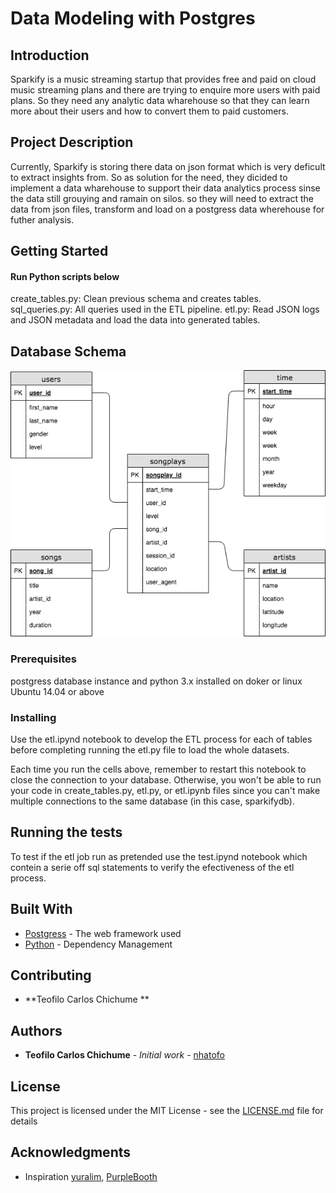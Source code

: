 # Data Modeling with Postgres

## Introduction

Sparkify is a music streaming startup that provides free and paid on cloud music streaming plans and there are trying to enquire more users with paid plans. So they need any analytic data wharehouse so that they can learn more about their users and how to convert them to paid customers.



## Project Description

Currently, Sparkify is storing there data on json format which is very deficult to extract insights from. So as solution for the need, they dicided to implement a data wharehouse to support their data analytics process sinse the data still grouying and ramain on silos. so they will need to extract the data from json files, transform and load on a postgress data wherehouse for futher analysis.

## Getting Started
#### Run Python scripts below

create_tables.py: Clean previous schema and creates tables.
sql_queries.py: All queries used in the ETL pipeline.
etl.py: Read JSON logs and JSON metadata and load the data into generated tables.

## Database Schema
  <img src="ERD.png">
  
### Prerequisites

postgress database instance and python 3.x installed on doker  or linux Ubuntu 14.04 or above

### Installing
Use the etl.ipynd notebook to develop the ETL process for each of tables before completing running the  etl.py file to load the whole datasets.

Each time you run the cells above, remember to restart this notebook to close the connection to your database. Otherwise, you won't be able to run your code in create_tables.py, etl.py, or etl.ipynb files since you can't make multiple connections to the same database (in this case, sparkifydb).

## Running the tests
To test if the etl job run as pretended use the test.ipynd notebook which contein a serie off sql statements to verify the efectiveness of 
the etl process.



## Built With

* [Postgress](https://www.postgresql.org/) - The web framework used
* [Python](https://www.python.org/) - Dependency Management

## Contributing
* **Teofilo Carlos Chichume ** 


## Authors

* **Teofilo Carlos Chichume** - *Initial work* - [nhatofo](https://github.com/nhatofo/udacity_de.git)


## License

This project is licensed under the MIT License - see the [LICENSE.md](LICENSE.md) file for details

## Acknowledgments

* Inspiration [yuralim](https://github.com/yuralim/udacity_dend_project1),
[PurpleBooth](https://gist.github.com/PurpleBooth/109311bb0361f32d87a2)


